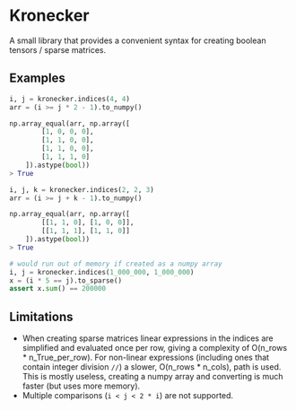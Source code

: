 # Kronecker

A small library that provides a convenient syntax for creating boolean tensors / sparse matrices.

## Examples

```Python
i, j = kronecker.indices(4, 4)
arr = (i >= j * 2 - 1).to_numpy()

np.array_equal(arr, np.array([
        [1, 0, 0, 0],
        [1, 1, 0, 0],
        [1, 1, 0, 0],
        [1, 1, 1, 0]
    ]).astype(bool))
> True
```

```Python
i, j, k = kronecker.indices(2, 2, 3)
arr = (i >= j + k - 1).to_numpy()

np.array_equal(arr, np.array([
        [[1, 1, 0], [1, 0, 0]],
        [[1, 1, 1], [1, 1, 0]]
    ]).astype(bool))
> True
```

```Python
# would run out of memory if created as a numpy array
i, j = kronecker.indices(1_000_000, 1_000_000)
x = (i * 5 == j).to_sparse()
assert x.sum() == 200000
```

## Limitations
* When creating sparse matrices linear expressions in the indices are simplified and evaluated once per row, giving a complexity of O(n_rows * n_True_per_row). For non-linear expressions (including ones that contain integer division `//`) a slower, O(n_rows * n_cols), path is used. This is mostly useless, creating a numpy array and converting is much faster (but uses more memory).
* Multiple comparisons (`i < j < 2 * i`) are not supported.
